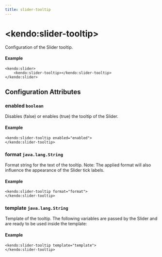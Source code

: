 ```yaml
---
title: slider-tooltip
---
```


# \<kendo:slider-tooltip\>

Configuration of the Slider tooltip.

#### Example
    <kendo:slider>
        <kendo:slider-tooltip></kendo:slider-tooltip>
    </kendo:slider>

## Configuration Attributes

### enabled `boolean`

Disables (false) or enables (true) the tooltip of
the Slider.

#### Example
    <kendo:slider-tooltip enabled="enabled">
    </kendo:slider-tooltip>

### format `java.lang.String`

Format string for the text of the tooltip. Note: The applied
format will also influence the appearance of the Slider
tick labels.

#### Example
    <kendo:slider-tooltip format="format">
    </kendo:slider-tooltip>

### template `java.lang.String`

Template of the tooltip. The following variables are passed by the Slider and are ready to be used inside the template:

#### Example
    <kendo:slider-tooltip template="template">
    </kendo:slider-tooltip>


